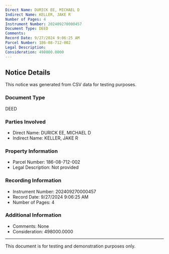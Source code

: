 ```yaml
---
Direct Name: DURICK EE, MICHAEL D
Indirect Name: KELLER, JAKE R
Number of Pages: 4
Instrument Number: 202409270000457
Document Type: DEED
Comments: 
Record Date: 9/27/2024 9:06:25 AM
Parcel Number: 186-08-712-002
Legal Description: 
Consideration: 498000.0000
---
```


## Notice Details

This notice was generated from CSV data for testing purposes.

### Document Type
DEED

### Parties Involved
- Direct Name: DURICK EE, MICHAEL D
- Indirect Name: KELLER, JAKE R

### Property Information
- Parcel Number: 186-08-712-002
- Legal Description: Not provided

### Recording Information
- Instrument Number: 202409270000457
- Record Date: 9/27/2024 9:06:25 AM
- Number of Pages: 4

### Additional Information
- Comments: None
- Consideration: 498000.0000

---

This document is for testing and demonstration purposes only.
